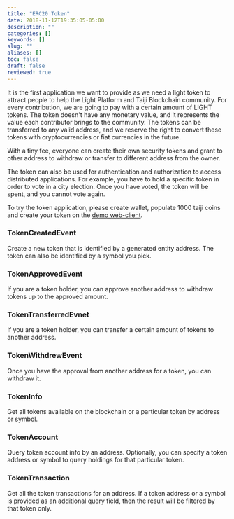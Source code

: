```yaml
---
title: "ERC20 Token"
date: 2018-11-12T19:35:05-05:00
description: ""
categories: []
keywords: []
slug: ""
aliases: []
toc: false
draft: false
reviewed: true
---
```


It is the first application we want to provide as we need a light token to attract people to help the Light Platform and Taiji Blockchain community. For every contribution, we are going to pay with a certain amount of LIGHT tokens. The token doesn't have any monetary value, and it represents the value each contributor brings to the community. The tokens can be transferred to any valid address, and we reserve the right to convert these tokens with cryptocurrencies or fiat currencies in the future. 

With a tiny fee, everyone can create their own security tokens and grant to other address to withdraw or transfer to different address from the owner. 

The token can also be used for authentication and authorization to access distributed applications. For example, you have to hold a specific token in order to vote in a city election. Once you have voted, the token will be spent, and you cannot vote again. 

To try the token application, please create wallet, populate 1000 taiji coins and create your token on the [demo web-client][]. 

### TokenCreatedEvent

Create a new token that is identified by a generated entity address. The token can also be identified by a symbol you pick. 

### TokenApprovedEvent

If you are a token holder, you can approve another address to withdraw tokens up to the approved amount. 

### TokenTransferredEvnet

If you are a token holder, you can transfer a certain amount of tokens to another address.

### TokenWithdrewEvent

Once you have the approval from another address for a token, you can withdraw it. 

### TokenInfo

Get all tokens available on the blockchain or a particular token by address or symbol. 

### TokenAccount

Query token account info by an address. Optionally, you can specify a token address or symbol to query holdings for that particular token. 

### TokenTransaction

Get all the token transactions for an address. If a token address or a symbol is provided as an additional query field, then the result will be filtered by that token only. 

[demo web-client]: https://demo.taiji.io

